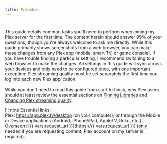 ```yaml
---
title: Preamble
---
```

#

This guide details common tasks you'll need to perform when joining my Plex server for the first time. The content herein should answer 99% of your questions, though you're always welcome to ask me directly. While this guide primarily shows screenshots from a web browser, you can make these changes from any Plex app (mobile, smart TV, or game console). If you have trouble finding a particular setting, I recommend switching to a web browser to make the changes. All settings in this guide will sync across your devices and only need to be configured once, with one important exception: Plex streaming quality must be set separately the first time you log into each new Plex application.
<br><br>
While you don't need to read this guide from start to finish, new Plex users should at least review the essential sections on [Pinning Libraries](pinning-libraries.md) and [Changing Plex streaming quality](changing-stream-quality/index.md).

!!! note Essential links: <br>Plex: https://app.plex.tv/desktop (on your computer), or through the Mobile or Device applications (Android, iPhone/iPad, AppleTV, Roku, etc.)<br>Overseerr: [{{ vars.request_url }}](https://{{ vars.request_url }}) (only needed if you are requesting content, Plex account on my server is required).
